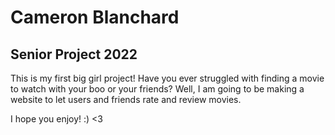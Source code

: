# Cameron Blanchard

## Senior Project 2022

This is my first big girl project! 
Have you ever struggled with finding a movie to watch with your boo or your friends? 
Well, I am going to be making a website to let users and friends rate and review movies.

I hope you enjoy! :) <3
